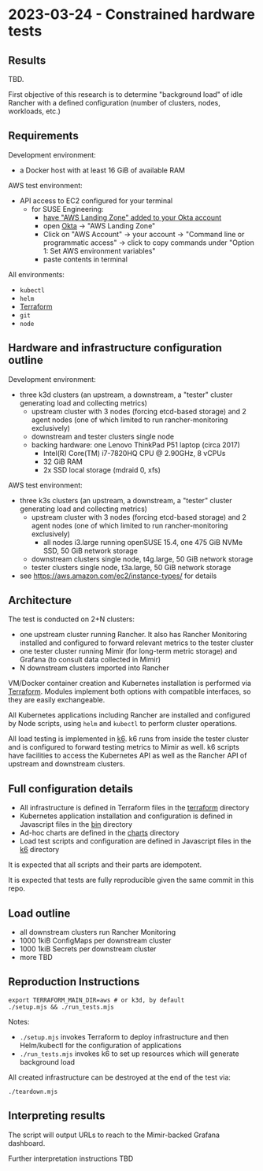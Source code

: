 # 2023-03-24 - Constrained hardware tests

## Results

TBD. 

First objective of this research is to determine "background load" of idle Rancher with a defined configuration (number of clusters, nodes, workloads, etc.)

## Requirements

Development environment:
- a Docker host with at least 16 GiB of available RAM

AWS test environment:
- API access to EC2 configured for your terminal
  - for SUSE Engineering:
    - [have "AWS Landing Zone" added to your Okta account](https://confluence.suse.com/display/CCOE/Requesting+AWS+Access)
    - open [Okta](https://suse.okta.com/) -> "AWS Landing Zone"
    - Click on "AWS Account" -> your account -> "Command line or programmatic access" -> click to copy commands under "Option 1: Set AWS environment variables"
    - paste contents in terminal

All environments:
- `kubectl`
- `helm`
- [Terraform](https://www.terraform.io/)
- `git`
- `node`

## Hardware and infrastructure configuration outline

Development environment:
- three k3d clusters (an upstream, a downstream, a "tester" cluster generating load and collecting metrics)
  - upstream cluster with 3 nodes (forcing etcd-based storage) and 2 agent nodes (one of which limited to run rancher-monitoring exclusively)
  - downstream and tester clusters single node
  - backing hardware: one Lenovo ThinkPad P51 laptop (circa 2017)
    - Intel(R) Core(TM) i7-7820HQ CPU @ 2.90GHz, 8 vCPUs
    - 32 GiB RAM
    - 2x SSD local storage (mdraid 0, xfs)

AWS test environment:
- three k3s clusters (an upstream, a downstream, a "tester" cluster generating load and collecting metrics)
  - upstream cluster with 3 nodes (forcing etcd-based storage) and 2 agent nodes (one of which limited to run rancher-monitoring exclusively)
    - all nodes i3.large running openSUSE 15.4, one 475 GiB NVMe SSD, 50 GiB network storage
  - downstream clusters single node, t4g.large, 50 GiB network storage
  - tester clusters single node, t3a.large, 50 GiB network storage
- see https://aws.amazon.com/ec2/instance-types/ for details

## Architecture

The test is conducted on 2+N clusters:
 - one upstream cluster running Rancher. It also has Rancher Monitoring installed and configured to forward relevant metrics to the tester cluster
 - one tester cluster running Mimir (for long-term metric storage) and Grafana (to consult data collected in Mimir)
 - N downstream clusters imported into Rancher

VM/Docker container creation and Kubernetes installation is performed via [Terraform](https://www.terraform.io/). Modules implement both options with compatible interfaces, so they are easily exchangeable.

All Kubernetes applications including Rancher are installed and configured by Node scripts, using `helm` and `kubectl` to perform cluster operations.

All load testing is implemented in [k6](https://k6.io/). k6 runs from inside the tester cluster and is configured to forward testing metrics to Mimir as well. k6 scripts have facilities to access the Kubernetes API as well as the Rancher API of upstream and downstream clusters.

## Full configuration details

- All infrastructure is defined in Terraform files in the [terraform](../terraform) directory
- Kubernetes application installation and configuration is defined in Javascript files in the [bin](../bin) directory
- Ad-hoc charts are defined in the [charts](../charts) directory
- Load test scripts and configuration are defined in Javascript files in the [k6](../k6) directory

It is expected that all scripts and their parts are idempotent.

It is expected that tests are fully reproducible given the same commit in this repo.

## Load outline

- all downstream clusters run Rancher Monitoring
- 1000 1kiB ConfigMaps per downstream cluster
- 1000 1kiB Secrets per downstream cluster
- more TBD

## Reproduction Instructions

```shell
export TERRAFORM_MAIN_DIR=aws # or k3d, by default
./setup.mjs && ./run_tests.mjs
```

Notes:
 - `./setup.mjs` invokes Terraform to deploy infrastructure and then Helm/kubectl for the configuration of applications
 - `./run_tests.mjs` invokes k6 to set up resources which will generate background load

All created infrastructure can be destroyed at the end of the test via:
```shell
./teardown.mjs
```

## Interpreting results

The script will output URLs to reach to the Mimir-backed Grafana dashboard.

Further interpretation instructions TBD
